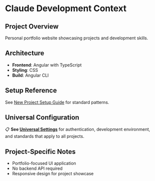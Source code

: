 # Claude Development Context

## Project Overview
Personal portfolio website showcasing projects and development skills.

## Architecture
- **Frontend**: Angular with TypeScript
- **Styling**: CSS
- **Build**: Angular CLI

## Setup Reference
See [New Project Setup Guide](../NEW-PROJECT-SETUP-GUIDE.md) for standard patterns.

## Universal Configuration
📋 **See [Universal Settings](../UNIVERSAL-SETTINGS.md)** for authentication, development environment, and standards that apply to all projects.

## Project-Specific Notes
- Portfolio-focused UI application
- No backend API required
- Responsive design for project showcase